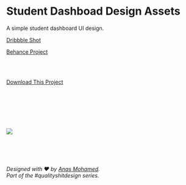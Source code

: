 # Student Dashboad Design Assets


A simple student dashboard UI design.



[Dribbble Shot](https://dribbble.com/shots/14057426-Student-Dashboard-Design) <br>

[Behance Project](https://www.behance.net/gallery/102819659/A-Student-Dashboard-Design?)

<br>
<br>

 [Download This Project](https://download-directory.github.io/?url=https%3A%2F%2Fgithub.com%2FAmohamed2479%2Fdesign-Assets%2Ftree%2Fmaster%2FStudent%2520Dashboard%2520design%2520assets)

<br>
<br>
<br>
<br>
<br>


![](Designs/Dashboard–1.png)
<br>
<br>
<br>
<br>
<br>


*Designed with ♥ by [Anas Mohamed](https://dribbble.com/anas2479).<br> Part of the #qualityshitdesign series.*



